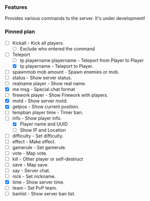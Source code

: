 
### Features

Provides various commands to the server.
It's under development!

### Pinned plan

- [ ] Kickall - Kick all players.
  - [ ] Exclude who entered the command
- [ ] Teleport
  - [ ] tp playername playername - Teleport from Player to Player
  - [x] tp playername - Teleport to Player.
- [ ] spawnmob mob amount - Spawn enemies or mob.
- [ ] status - Show server status.
- [ ] realname player - Show real name.
- [x] me msg - Special chat format
- [ ] firework player - Show Firework with players.
- [x] motd - Show server motd.
- [x] getpos - Show current position.
- [ ] tempban player time - Timer ban.
- [ ] info - Show player info.
  - [x] Player name and UUID
  - [ ] Show IP and Location
- [ ] difficulty - Set difficulty.
- [ ] effect - Make effect.
- [ ] gamerule - Set gamerule.
- [ ] vote - Map vote.
- [ ] kill - Other player or self-destruct
- [ ] save - Map save.
- [ ] say - Server chat.
- [ ] nick - Set nickname.
- [x] time - Show server time.
- [ ] team - Set PvP team.
- [ ] banlist - Show server ban list.
